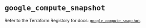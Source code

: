 # `google_compute_snapshot`

Refer to the Terraform Registory for docs: [`google_compute_snapshot`](https://registry.terraform.io/providers/hashicorp/google-beta/5.26.0/docs/resources/google_compute_snapshot).
